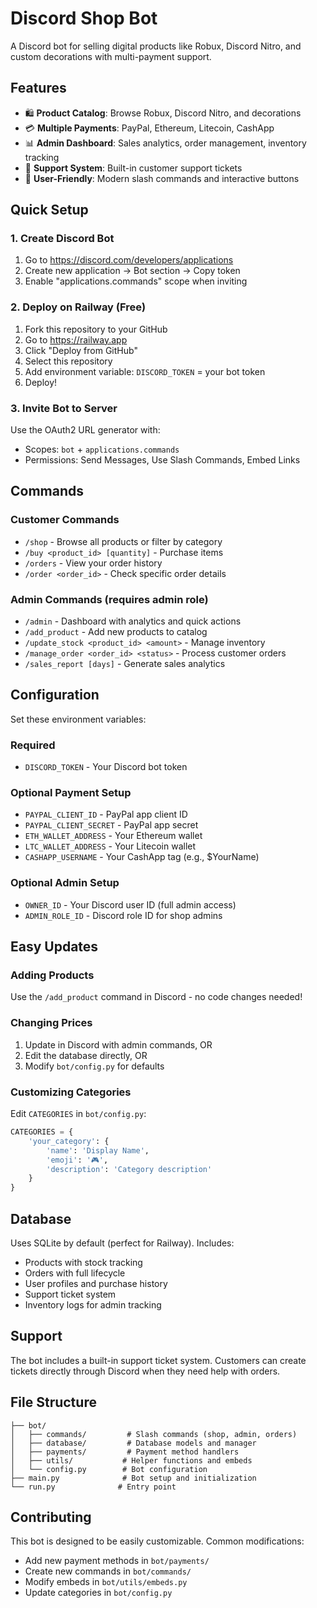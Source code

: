 # Discord Shop Bot

A Discord bot for selling digital products like Robux, Discord Nitro, and custom decorations with multi-payment support.

## Features

- 🛍️ **Product Catalog**: Browse Robux, Discord Nitro, and decorations
- 💳 **Multiple Payments**: PayPal, Ethereum, Litecoin, CashApp
- 📊 **Admin Dashboard**: Sales analytics, order management, inventory tracking
- 🎫 **Support System**: Built-in customer support tickets
- 📱 **User-Friendly**: Modern slash commands and interactive buttons

## Quick Setup

### 1. Create Discord Bot
1. Go to https://discord.com/developers/applications
2. Create new application → Bot section → Copy token
3. Enable "applications.commands" scope when inviting

### 2. Deploy on Railway (Free)
1. Fork this repository to your GitHub
2. Go to https://railway.app
3. Click "Deploy from GitHub"
4. Select this repository
5. Add environment variable: `DISCORD_TOKEN` = your bot token
6. Deploy!

### 3. Invite Bot to Server
Use the OAuth2 URL generator with:
- Scopes: `bot` + `applications.commands` 
- Permissions: Send Messages, Use Slash Commands, Embed Links

## Commands

### Customer Commands
- `/shop` - Browse all products or filter by category
- `/buy <product_id> [quantity]` - Purchase items
- `/orders` - View your order history
- `/order <order_id>` - Check specific order details

### Admin Commands (requires admin role)
- `/admin` - Dashboard with analytics and quick actions
- `/add_product` - Add new products to catalog
- `/update_stock <product_id> <amount>` - Manage inventory
- `/manage_order <order_id> <status>` - Process customer orders
- `/sales_report [days]` - Generate sales analytics

## Configuration

Set these environment variables:

### Required
- `DISCORD_TOKEN` - Your Discord bot token

### Optional Payment Setup
- `PAYPAL_CLIENT_ID` - PayPal app client ID
- `PAYPAL_CLIENT_SECRET` - PayPal app secret
- `ETH_WALLET_ADDRESS` - Your Ethereum wallet
- `LTC_WALLET_ADDRESS` - Your Litecoin wallet
- `CASHAPP_USERNAME` - Your CashApp tag (e.g., $YourName)

### Optional Admin Setup
- `OWNER_ID` - Your Discord user ID (full admin access)
- `ADMIN_ROLE_ID` - Discord role ID for shop admins

## Easy Updates

### Adding Products
Use the `/add_product` command in Discord - no code changes needed!

### Changing Prices
1. Update in Discord with admin commands, OR
2. Edit the database directly, OR  
3. Modify `bot/config.py` for defaults

### Customizing Categories
Edit `CATEGORIES` in `bot/config.py`:
```python
CATEGORIES = {
    'your_category': {
        'name': 'Display Name',
        'emoji': '🎮',
        'description': 'Category description'
    }
}
```

## Database

Uses SQLite by default (perfect for Railway). Includes:
- Products with stock tracking
- Orders with full lifecycle
- User profiles and purchase history
- Support ticket system
- Inventory logs for admin tracking

## Support

The bot includes a built-in support ticket system. Customers can create tickets directly through Discord when they need help with orders.

## File Structure

```
├── bot/
│   ├── commands/         # Slash commands (shop, admin, orders)
│   ├── database/         # Database models and manager
│   ├── payments/         # Payment method handlers
│   ├── utils/           # Helper functions and embeds
│   └── config.py        # Bot configuration
├── main.py              # Bot setup and initialization  
└── run.py              # Entry point
```

## Contributing

This bot is designed to be easily customizable. Common modifications:
- Add new payment methods in `bot/payments/`
- Create new commands in `bot/commands/`
- Modify embeds in `bot/utils/embeds.py`
- Update categories in `bot/config.py`
